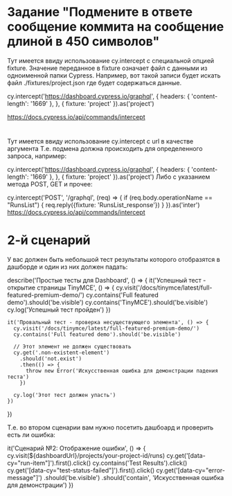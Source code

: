 # Задание "Подмените в ответе сообщение коммита на сообщение длиной в 450 символов"

Тут имеется ввиду использование cy.intercept с специальной опцией fixture. Значение переданное в fixture означает файл с данными из одноименной папки Cypress. Например, вот такой записи будет искать файл ./fixtures/project.json где будет содержаться данные.

cy.intercept('https://dashboard.cypress.io/graphql', {
  headers: { 'content-length': '1669' },
}, {
  fixture: 'project'
}).as('project')

https://docs.cypress.io/api/commands/intercept

#
Тут имеется ввиду использование cy.intercept с url в качестве аргумента Т.е. подмена должна происходить для определенного запроса, например:

cy.intercept('https://dashboard.cypress.io/graphql', {
  headers: { 'content-length': '1669' },
}, {
  fixture: 'project'
}).as('project')
Либо с указанием метода POST, GET и прочее:

cy.intercept('POST', '/graphql', (req) => {
  if (req.body.operationName == "RunsList") {
    req.reply({fixture: 'RunsList_response'})
  }
}).as('inter')
https://docs.cypress.io/api/commands/intercept


# 2-й сценарий
У вас должен быть небольшой тест результаты которого отобразятся в дашборде и один из них должен падать:

describe('Простые тесты для Dashboard', () => {
    it('Успешный тест - открытие страницы TinyMCE', () => {
      cy.visit('/docs/tinymce/latest/full-featured-premium-demo/')
      cy.contains('Full featured demo').should('be.visible')
      cy.contains('TinyMCE').should('be.visible')
      cy.log('Успешный тест пройден')
    })

    it('Провальный тест - проверка несуществующего элемента', () => {
      cy.visit('/docs/tinymce/latest/full-featured-premium-demo/')
      cy.contains('Full featured demo').should('be.visible')

      // Этот элемент не должен существовать
      cy.get('.non-existent-element')
        .should('not.exist')
        .then(() => {
          throw new Error('Искусственная ошибка для демонстрации падения теста')
        })

      cy.log('Этот тест должен упасть')
    })
  })

Т.е. во втором сценарии вам нужно посетить дашбоард и проверить есть ли ошибка:

it('Сценарий №2: Отображение ошибки', () => {
      cy.visit(${dashboardUrl}/projects/your-project-id/runs)
      cy.get('[data-cy="run-item"]').first().click()
      cy.contains('Test Results').click()
      cy.get('[data-cy="test-status-failed"]').first().click()
      cy.get('[data-cy="error-message"]')
        .should('be.visible')
        .should('contain', 'Искусственная ошибка для демонстрации')
    })
